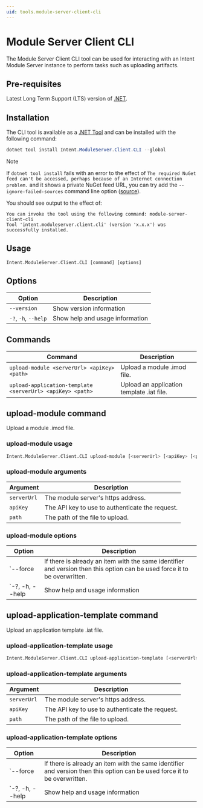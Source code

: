 ```yaml
---
uid: tools.module-server-client-cli
---
```

# Module Server Client CLI

The Module Server Client CLI tool can be used for interacting with an Intent Module Server instance to perform tasks such as uploading artifacts.

## Pre-requisites

Latest Long Term Support (LTS) version of [.NET](https://dotnet.microsoft.com/download).

## Installation

The CLI tool is available as a [.NET Tool](https://docs.microsoft.com/dotnet/core/tools/global-tools) and can be installed with the following command:

```powershell
dotnet tool install Intent.ModuleServer.Client.CLI --global
```

> [!NOTE]
> If `dotnet tool install` fails with an error to the effect of `The required NuGet feed can't be accessed, perhaps because of an Internet connection problem.` and it shows a private NuGet feed URL, you can try add the `--ignore-failed-sources` command line option ([source](https://learn.microsoft.com/dotnet/core/tools/troubleshoot-usage-issues#nuget-feed-cant-be-accessed)).

You should see output to the effect of:

```text
You can invoke the tool using the following command: module-server-client-cli
Tool 'intent.moduleserver.client.cli' (version 'x.x.x') was successfully installed.
```

## Usage

`Intent.ModuleServer.Client.CLI [command] [options]`

## Options

|Option|Description|
|------|-----------|
|`--version`          |Show version information|
|`-?`, `-h`, `--help` |Show help and usage information|

## Commands

|Command|Description|
|-------|-----------|
|`upload-module <serverUrl> <apiKey> <path>`               |Upload a module .imod file.|
|`upload-application-template <serverUrl> <apiKey> <path>` |Upload an application template .iat file.|

## upload-module command

Upload a module .imod file.

### upload-module usage

```bash
Intent.ModuleServer.Client.CLI upload-module [<serverUrl> [<apiKey> [<path>]]] [options]
```

### upload-module arguments

|Argument    |Description|
|------------|-----------|
|`serverUrl` |The module server's https address.|
|`apiKey`    |The API key to use to authenticate the request.|
|`path`      |The path of the file to upload.|

### upload-module options

|Option          |Description|
|----------------|-----------|
|`--force        |If there is already an item with the same identifier and version then this option can be used force it to be overwritten.|
|`-?, -h, --help |Show help and usage information|

## upload-application-template command

Upload an application template .iat file.

### upload-application-template usage

```bash
Intent.ModuleServer.Client.CLI upload-application-template [<serverUrl> [<apiKey> [<path>]]] [options]
```

### upload-application-template arguments

|Argument    |Description|
|------------|-----------|
|`serverUrl` |The module server's https address.|
|`apiKey`    |The API key to use to authenticate the request.|
|`path`      |The path of the file to upload.|

### upload-application-template options

|Option          |Description|
|----------------|-----------|
|`--force        |If there is already an item with the same identifier and version then this option can be used force it to be overwritten.|
|`-?, -h, --help |Show help and usage information|
